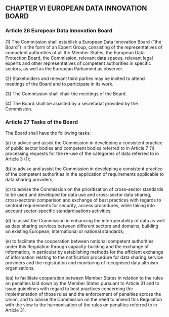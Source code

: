## CHAPTER VI EUROPEAN DATA INNOVATION BOARD

### Article 26 European Data Innovation Board

(1) The Commission shall establish a European Data Innovation Board (“the Board”) in the form of an Expert Group, consisting of the representatives of competent authorities of all the Member States, the European Data Protection Board, the Commission, relevant data spaces, relevant legal experts and other representatives of competent authorities in specific sectors, as well as the European Parliament as observer.

(2) Stakeholders and relevant third parties may be invited to attend meetings of the Board and to participate in its work.

(3) The Commission shall chair the meetings of the Board.

(4) The Board shall be assisted by a secretariat provided by the Commission. 

### Article 27 Tasks of the Board 

The Board shall have the following tasks:

(a) to advise and assist the Commission in developing a consistent practice of public sector bodies and competent bodies referred to in Article 7 (1) processing requests for the re-use of the categories of data referred to in Article 3 (1);

(b) to advise and assist the Commission in developing a consistent practice of the competent authorities in the application of requirements applicable to data sharing providers;

(c) to advise the Commission on the prioritisation of cross-sector standards to be used and developed for data use and cross-sector data sharing, cross-sectoral comparison and exchange of best practices with regards to sectoral requirements for security, access procedures, while taking into account sector-specific standardisations activities;

(d) to assist the Commission in enhancing the interoperability of data as well as data sharing services between different sectors and domains, building on existing European, international or national standards;

(e) to facilitate the cooperation between national competent authorities under this Regulation through capacity-building and the exchange of information, in particular by establishing methods for the efficient exchange of information relating to the notification procedure for data sharing service providers and the registration and monitoring of recognised data altruism organisations.

(ea) to facilitate cooperation between Member States in relation to the rules on penalties laid down by the Member States pursuant to Article 31 and to issue guidelines with regard to best practices concerning the implementation of those rules and the enforcement of penalties across the Union, and to advise the Commission on the need to amend this Regulation with the view to the harmonisation of the rules on penalties referred to in Article 31.
